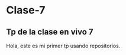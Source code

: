 # Clase-7
Tp de la clase en vivo 7
--------------------------------
 Hola, este es mi primer tp usando repositorios.
